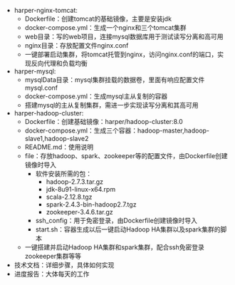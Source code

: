 + harper-nginx-tomcat:
	- Dockerfile：创建tomcat的基础镜像，主要是安装jdk
	- docker-compose.yml：生成一个nginx和三个tomcat集群
	- web目录：写的web项目，连接mysql数据库用于测试读写分离和高可用
	- nginx目录：存放配置文件nginx.conf
	- 一键部署启动集群，将tomcat托管到nginx，访问nginx.conf的端口，实现反向代理和负载均衡
+ harper-mysql: 
	- mysqlData目录：mysql集群挂载的数据卷，里面有响应配置文件mysql.conf
	- docker-compose.yml：生成mysql主从复制的容器
	- 搭建mysql的主从复制集群，需进一步实现读写分离和其高可用
+ harper-hadoop-cluster:
	- Dockerfile：创建基础镜像：harper/hadoop-cluster:8.0
	- docker-compose.yml：生成三个容器：hadoop-master,hadoop-slave1,hadoop-slave2
	- README.md：使用说明
	+ file：存放hadoop、spark、zookeeper等的配置文件，由Dockerfile创建镜像时导入
		+ 软件安装所需的包：
			- hadoop-2.7.3.tar.gz
			- jdk-8u91-linux-x64.rpm
			- scala-2.12.8.tgz
			- spark-2.4.3-bin-hadoop2.7.tgz
			- zookeeper-3.4.6.tar.gz
		- ssh_config：用于免密登录，由Dockerfile创建镜像时导入
		- start.sh：容器生成以后一键启动Hadoop HA集群以及spark集群的脚本
	- 一键搭建并启动Hadoop HA集群和spark集群，配合ssh免密登录zookeeper集群等等
+ 技术文档：详细步骤，具体如何实现
+ 进度报告：大体每天的工作
